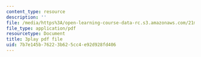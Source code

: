 ```yaml
---
content_type: resource
description: ''
file: /media/https%3A/open-learning-course-data-rc.s3.amazonaws.com/21m-355-musical-improvisation-spring-2013/7b7e145b76223b625cc4e92d928fd406_w20MA5SLBfk.pdf
file_type: application/pdf
resourcetype: Document
title: 3play pdf file
uid: 7b7e145b-7622-3b62-5cc4-e92d928fd406
---
```

